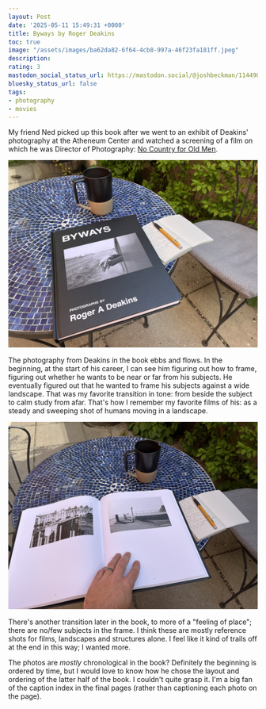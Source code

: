 ```yaml
---
layout: Post
date: '2025-05-11 15:49:31 +0000'
title: Byways by Roger Deakins
toc: true
image: "/assets/images/ba62da82-6f64-4cb8-997a-46f23fa181ff.jpeg"
description:
rating: 3
mastodon_social_status_url: https://mastodon.social/@joshbeckman/114490405252237604
bluesky_status_url: false
tags:
- photography
- movies
---
```



My friend Ned picked up this book after we went to an exhibit of Deakins' photography at the Atheneum Center and watched a screening of a film on which he was Director of Photography: [No Country for Old Men](https://www.joshbeckman.org/blog/watching/letterboxd-review-823846485-no-country-for-old-men).

![Byways book](/assets/images/ba62da82-6f64-4cb8-997a-46f23fa181ff.jpeg)

The photography from Deakins in the book ebbs and flows. In the beginning, at the start of his career, I can see him figuring out how to frame, figuring out whether he wants to be near or far from his subjects. He eventually figured out that he wanted to frame his subjects against a wide landscape. That was my favorite transition in tone: from beside the subject to calm study from afar. That's how I remember my favorite films of his: as a steady and sweeping shot of humans moving in a landscape.

![Byways page](/assets/images/12270318-a5a3-443e-832f-178bb0801672.jpeg)

There's another transition later in the book, to more of a "feeling of place"; there are no/few subjects in the frame. I think these are mostly reference shots for films, landscapes and structures alone. I feel like it kind of trails off at the end in this way; I wanted more.

The photos are _mostly_ chronological in the book? Definitely the beginning is ordered by time, but I would love to know how he chose the layout and ordering of the latter half of the book. I couldn't quite grasp it. I'm a big fan of the caption index in the final pages (rather than captioning each photo on the page).
